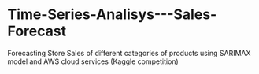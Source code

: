 # Time-Series-Analisys---Sales-Forecast
Forecasting Store Sales of different categories of products using SARIMAX model and AWS cloud services (Kaggle competition)
